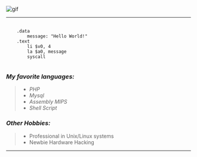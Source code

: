 ![gif](https://user-images.githubusercontent.com/123229117/219307730-ecd7a936-9701-44f2-ab16-faebbcc0bd09.gif)

<hr>

<pre class="highlight">
   <code>
    .data
        message: "Hello World!"
    .text
        li $v0, 4
        la $a0, message
        syscall
   </code>
</pre>

<h3><em>My favorite languages:</em></h3>
<blockquote>
  <ul>
    <li><em>PHP</em></li>
    <li><em>Mysql</em></li>
    <li><em>Assembly MIPS</em></li>
    <li><em>Shell Script</em></li>
  </ul>
</blockquote>

<h3><em>Other Hobbies:</em></h3>
<blockquote>
  <ul>
    <li>Professional in Unix/Linux systems</li>
    <li>Newbie Hardware Hacking</li>
  </ul>
</blockquote>

<hr>
